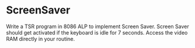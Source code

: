 # ScreenSaver
Write a TSR program in 8086 ALP to implement Screen Saver. Screen Saver should get activated if the keyboard is idle for 7 seconds. Access the video RAM directly in your routine.
